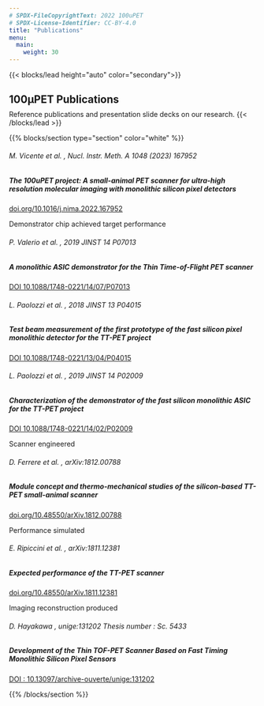 ```yaml
---
# SPDX-FileCopyrightText: 2022 100uPET
# SPDX-License-Identifier: CC-BY-4.0
title: "Publications"
menu:
  main:
    weight: 30
---
```




{{< blocks/lead height="auto" color="secondary">}}
<h2 style="margin-bottom: 0.4em;">
    100µPET Publications
</h2>
<span class="apsq-lead-text">
    Reference publications and presentation slide decks on our research.
</span>
{{< /blocks/lead >}}

{{% blocks/section type="section" color="white" %}}

<div class="card mb-4">
	<div class="card-body">
		<h6 class="card-title mb-2 text-muted">
			M. Vicente et al.
			, <em>Nucl. Instr. Meth. A 1048 (2023) 167952</em>
		</h6>
		<h5 class="card-title mb-1">
			<strong>The 100uPET project: A small-animal PET scanner for ultra-high resolution molecular imaging with monolithic silicon pixel detectors</strong>
		</h5>
		<div class="text-right">
			<a href="https://doi.org/10.1016/j.nima.2022.167952">doi.org/10.1016/j.nima.2022.167952</a>
		</div>
	</div>
</div>

Demonstrator chip achieved target performance  
<div class="card mb-4">
	<div class="card-body">
		<h6 class="card-title mb-2 text-muted">
			P. Valerio et al.
			, <em>2019 JINST 14 P07013</em>
		</h6>
		<h5 class="card-title mb-1">
			<strong>A monolithic ASIC demonstrator for the Thin Time-of-Flight PET scanner</strong>
		</h5>
		<div class="text-right">
			<a href="https://iopscience.iop.org/article/10.1088/1748-0221/14/07/P07013">DOI 10.1088/1748-0221/14/07/P07013</a>
		</div>
	</div>
</div>

<div class="card mb-4">
	<div class="card-body">
		<h6 class="card-title mb-2 text-muted">
			L. Paolozzi et al.
			, <em>2018 JINST 13 P04015</em>
		</h6>
		<h5 class="card-title mb-1">
			<strong>Test beam measurement of the first prototype of the fast silicon pixel monolithic detector for the TT-PET project</strong>
		</h5>
		<div class="text-right">
			<a href="https://iopscience.iop.org/article/10.1088/1748-0221/13/04/P04015">DOI 10.1088/1748-0221/13/04/P04015</a>
		</div>
	</div>
</div>

<div class="card mb-4">
	<div class="card-body">
		<h6 class="card-title mb-2 text-muted">
			L. Paolozzi et al.
			, <em>2019 JINST 14 P02009</em>
		</h6>
		<h5 class="card-title mb-1">
			<strong>Characterization of the demonstrator of the fast silicon monolithic ASIC for the TT-PET project</strong>
		</h5>
		<div class="text-right">
			<a href="https://iopscience.iop.org/article/10.1088/1748-0221/14/02/P02009">DOI 10.1088/1748-0221/14/02/P02009</a>
		</div>
	</div>
</div>

Scanner engineered
<div class="card mb-4">
	<div class="card-body">
		<h6 class="card-title mb-2 text-muted">
			D. Ferrere et al.
			, <em>arXiv:1812.00788</em>
		</h6>
		<h5 class="card-title mb-1">
			<strong>Module concept and thermo-mechanical studies of the silicon-based TT-PET small-animal scanner</strong>
		</h5>
		<div class="text-right">
			<a href="https://doi.org/10.48550/arXiv.1812.00788">doi.org/10.48550/arXiv.1812.00788</a>
		</div>
	</div>
</div>

Performance simulated
<div class="card mb-4">
	<div class="card-body">
		<h6 class="card-title mb-2 text-muted">
			E. Ripiccini et al.
			, <em>arXiv:1811.12381</em>
		</h6>
		<h5 class="card-title mb-1">
			<strong>Expected performance of the TT-PET scanner</strong>
		</h5>
		<div class="text-right">
			<a href="https://doi.org/10.48550/arXiv.1811.12381">doi.org/10.48550/arXiv.1811.12381</a>
		</div>
	</div>
</div>

Imaging reconstruction produced
<div class="card mb-4">
	<div class="card-body">
		<h6 class="card-title mb-2 text-muted">
			D. Hayakawa
			, <em>unige:131202 Thesis number : Sc. 5433</em>
		</h6>
		<h5 class="card-title mb-1">
			<strong>Development of the Thin TOF-PET Scanner Based on Fast Timing Monolithic Silicon Pixel Sensors</strong>
		</h5>
		<div class="text-right">
			<a href="https://archive-ouverte.unige.ch/unige:131202">DOI : 10.13097/archive-ouverte/unige:131202</a>
		</div>
	</div>
</div>

{{% /blocks/section %}}
